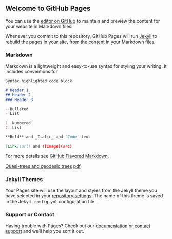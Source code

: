 ## Welcome to GitHub Pages

You can use the [editor on GitHub](https://github.com/zhongyl0430/Homepage/edit/master/index.md) to maintain and preview the content for your website in Markdown files.

Whenever you commit to this repository, GitHub Pages will run [Jekyll](https://jekyllrb.com/) to rebuild the pages in your site, from the content in your Markdown files.

### Markdown

Markdown is a lightweight and easy-to-use syntax for styling your writing. It includes conventions for

```markdown
Syntax highlighted code block

# Header 1
## Header 2
### Header 3

- Bulleted
- List

1. Numbered
2. List

**Bold** and _Italic_ and `Code` text

[Link](url) and ![Image](src)
```

For more details see [GitHub Flavored Markdown](https://guides.github.com/features/mastering-markdown/).

[Quasi-trees and geodesic trees](doc/Quasi-trees-and-geodesic-trees.html) [pdf](doc/Quasi-trees-and-geodesic-trees.pdf)

### Jekyll Themes

Your Pages site will use the layout and styles from the Jekyll theme you have selected in your [repository settings](https://github.com/zhongyl0430/Homepage/settings). The name of this theme is saved in the Jekyll `_config.yml` configuration file.

### Support or Contact

Having trouble with Pages? Check out our [documentation](https://help.github.com/categories/github-pages-basics/) or [contact support](https://github.com/contact) and we’ll help you sort it out.
